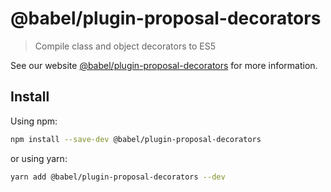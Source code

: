 # @babel/plugin-proposal-decorators

> Compile class and object decorators to ES5

See our
website [@babel/plugin-proposal-decorators](https://babeljs.io/docs/en/next/babel-plugin-proposal-decorators.html) for
more information.

## Install

Using npm:

```sh
npm install --save-dev @babel/plugin-proposal-decorators
```

or using yarn:

```sh
yarn add @babel/plugin-proposal-decorators --dev
```
